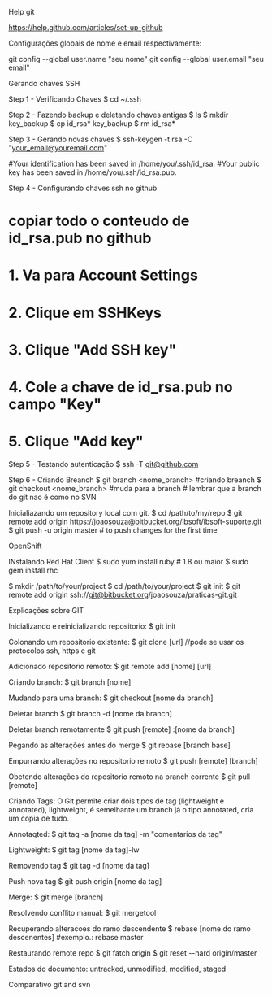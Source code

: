 Help git

https://help.github.com/articles/set-up-github

Configurações globais de nome e email respectivamente:

git config --global user.name "seu nome"
git config --global user.email "seu email"


Gerando chaves SSH

Step 1 - Verificando Chaves
  $ cd ~/.ssh 

Step 2 - Fazendo backup e deletando chaves antigas
  $ ls
  $ mkdir key_backup
  $ cp id_rsa* key_backup
  $ rm id_rsa*
  
Step 3 - Gerando novas chaves
  $ ssh-keygen -t rsa -C "your_email@youremail.com"
  
  #Your identification has been saved in /home/you/.ssh/id_rsa.
  #Your public key has been saved in /home/you/.ssh/id_rsa.pub.

Step 4 - Configurando chaves ssh no github
  # copiar todo o conteudo de id_rsa.pub no github
  # 1. Va para Account Settings
  # 2. Clique em SSHKeys
  # 3. Clique "Add SSH key"
  # 4. Cole a chave de  id_rsa.pub no campo "Key"
  # 5. Clique "Add key"

Step 5 - Testando autenticação
  $ ssh -T git@github.com


Step 6 -  Criando Breanch
	$ git branch <nome_branch> #criando breanch
	$ git checkout <nome_branch> #muda para a branch
	# lembrar que a branch do git nao é como no SVN
	

Inicialiazando um repository local com git.
$ cd /path/to/my/repo
$ git remote add origin https://joaosouza@bitbucket.org/ibsoft/ibsoft-suporte.git
$ git push -u origin master   # to push changes for the first time

  
OpenShift


INstalando Red Hat Client
  $ sudo yum install ruby # 1.8 ou maior
  $ sudo gem install rhc
  
  
  
$ mkdir /path/to/your/project
$ cd /path/to/your/project
$ git init
$ git remote add origin ssh://git@bitbucket.org/joaosouza/praticas-git.git
  
  
 Explicações sobre GIT
 
Inicializando e reinicializando repositorio:
$ git init
 
Colonando um repositorio existente:
$ git clone [url] //pode se usar os protocolos ssh, https e git

Adicionado repositorio remoto:
$ git remote add [nome] [url]

Criando branch:
$ git branch [nome]

Mudando para uma branch:
$ git checkout [nome da branch]

Deletar branch
$ git branch -d [nome da branch]

Deletar branch remotamente
$ git push [remote] :[nome da branch] 

Pegando as alterações antes do merge
$ git rebase [branch base]

Empurrando alterações no repositorio remoto
$ git push [remote] [branch]

Obetendo alterações do repositorio remoto na branch corrente
$ git pull [remote]


Criando Tags: O Git permite criar dois tipos de tag (lightweight e  annotated),
lightweight, é semelhante  um branch já o tipo annotated, cria um copia de tudo.

Annotaqted:
$ git tag -a [nome da tag] -m "comentarios da tag"

Lightweight:
$ git tag [nome da tag]-lw

Removendo tag
$ git tag -d [nome da tag] 

Push nova tag
$ git push origin [nome da tag]

Merge:
$ git merge [branch]

Resolvendo conflito manual:
$ git mergetool

Recuperando alteracoes do ramo descendente
$ rebase [nome do ramo descenentes] #exemplo.: rebase master

Restaurando remote repo
$ git fatch origin
$ git reset --hard origin/master



Estados do documento: untracked, unmodified, modified, staged


Comparativo git and svn
